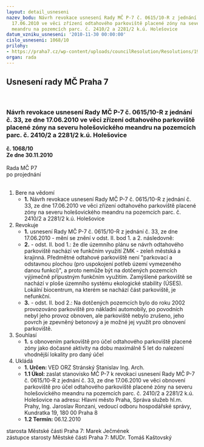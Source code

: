 ```yaml
---
layout: detail_usneseni
nazev_bodu: Návrh revokace usnesení Rady MČ P-7 č. 0615/10-R z jednání č. 33, ze dne
  17.06.2010 ve věci zřízení odtahového parkoviště placené zóny na severu holešovického
  meandru na pozemcích parc. č. 2410/2 a 2281/2 k.ú. Holešovice
datum_vzniku_usneseni: '2010-11-30 00:00:00'
cislo_usneseni: 1068/10
prilohy:
- https://praha7.cz/wp-content/uploads/councilResolution/Resolutions/19845/64-10-usnesen%c3%ad_parkovi%c5%a1t%c4%9b.doc
organ: rada
---
```

<div id="ucUsn_pList" class="usn">
	<span><h2>Usnesení rady MČ Praha 7 </h2>
<br></span><div class="standBody">
<span><h3>Návrh revokace usnesení Rady MČ P-7 č. 0615/10-R z jednání č. 33, ze dne 17.06.2010 ve věci zřízení odtahového parkoviště placené zóny na severu holešovického meandru na pozemcích parc. č. 2410/2 a 2281/2 k.ú. Holešovice</h3></span><div class="center">
		<strong>č. 1068/10</strong><br>
	</div>
<div class="center">
		<strong>Ze dne 30.11.2010</strong><br><br>
	</div>Rada MČ P7<br> po projednání<br><br><ol>
<li>Bere na vědomí<ul><li>
<strong>1.</strong> Návrh revokace usnesení Rady MČ P-7 č. 0615/10-R z jednání č. 33, ze dne 17.06.2010 ve věci zřízení odtahového parkoviště placené zóny na severu holešovického meandru na pozemcích parc. č. 2410/2 a 2281/2 k.ú. Holešovice</li></ul>
</li>
<li>Revokuje<ul>
<li>
<strong>1.</strong> usnesení Rady MČ P-7 č. 0615/10-R z jednání č. 33, ze dne 17.06.2010 - mění se znění v odst. II. bod 1. a 2. následovně:</li>
<li>
<strong>2.</strong> - odst. II. bod 1.:  že dle územního plánu se návrh odtahového parkoviště nachází ve funkčním využití ZMK - zeleň městská a krajinná. Předmětné odtahové parkoviště není "parkovací a odstavnou plochou (pro uspokojení potřeb území vymezeného danou funkcí)", a proto nemůže být na dotčených pozemcích výjimečně přípustným funkčním využitím. Zamýšlené parkoviště se nachází v ploše územního systému ekologické stability (ÚSES). Lokální biocentrum, na kterém se nachází část parkoviště, je nefunkční. </li>
<li>
<strong>3.</strong> - odst. II. bod 2.:  Na dotčených pozemcích bylo do roku 2002 provozováno  parkoviště pro nákladní automobily, po povodních nebyl jeho provoz obnoven, ale parkoviště nebylo zrušeno, jeho povrch je zpevněný betonový a je možné jej využít pro obnovení parkoviště.</li>
</ul>
</li>
<li>Souhlasí<ul><li>
<strong>1.</strong> s obnovením parkoviště pro účel odtahového parkoviště placené zóny jako dočasné aktivity na dobu maximálně 5 let do nalezení vhodnější lokality pro daný účel </li></ul>
</li>
<li>Ukládá<ul>
<li>
<strong>1. Určen: </strong>VED ORZ  Stránský  Stanislav Ing. Arch.</li>
<li>
<strong>1.1 Úkol: </strong>zaslat stanovisko MČ P-7 k revokaci usnesení Rady MČ P-7 č. 0615/10-R z jednání č. 33, ze dne 17.06.2010 ve věci obnovení parkoviště pro účel odtahového parkoviště placené zóny na severu holešovického meandru na pozemcích parc. č. 2410/2 a 2281/2 k.ú. Holešovice na adresu: Hlavní město Praha, Správa služeb hl.m. Prahy, Ing. Jaroslav Ronzani, vedoucí odboru hospodářské správy, Kundratka 19, 180 00 Praha 8</li>
<li>
<strong>1.2 Termín: </strong>06.12.2010</li>
</ul>
</li>
</ol>starosta Městské části Praha 7: Marek Ječmének<br>zástupce starosty Městské části Praha 7: MUDr. Tomáš Kaštovský 
</div>
</div>